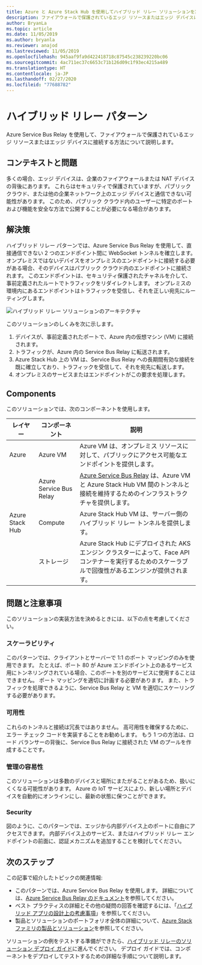 ```yaml
---
title: Azure と Azure Stack Hub を使用してハイブリッド リレー ソリューションを実装するためのパターン。
description: ファイアウォールで保護されているエッジ リソースまたはエッジ デバイスに接続するために、Azure および Azure Stack Hub サービスを使用する方法について説明します。
author: BryanLa
ms.topic: article
ms.date: 11/05/2019
ms.author: bryanla
ms.reviewer: anajod
ms.lastreviewed: 11/05/2019
ms.openlocfilehash: 945aaf9fa9d422418718c87545c238239220bc06
ms.sourcegitcommit: 4ac711ec37c6653c71b126d09c1f93ec4215a489
ms.translationtype: HT
ms.contentlocale: ja-JP
ms.lasthandoff: 02/27/2020
ms.locfileid: "77688782"
---
```

# <a name="hybrid-relay-pattern"></a>ハイブリッド リレー パターン

Azure Service Bus Relay を使用して、ファイアウォールで保護されているエッジ リソースまたはエッジ デバイスに接続する方法について説明します。

## <a name="context-and-problem"></a>コンテキストと問題

多くの場合、エッジ デバイスは、企業のファイアウォールまたは NAT デバイスの背後にあります。 これらはセキュリティで保護されていますが、パブリック クラウド、または他の企業ネットワーク上のエッジ デバイスと通信できない可能性があります。 このため、パブリック クラウド内のユーザーに特定のポートおよび機能を安全な方法で公開することが必要になる場合があります。 

## <a name="solution"></a>解決策

ハイブリッド リレー パターンでは、Azure Service Bus Relay を使用して、直接通信できない 2 つのエンドポイント間に WebSocket トンネルを確立します。 オンプレミスではないデバイスをオンプレミスのエンドポイントに接続する必要がある場合、そのデバイスはパブリック クラウド内のエンドポイントに接続されます。 このエンドポイントは、セキュリティ保護されたチャネルを介して、事前定義されたルートでトラフィックをリダイレクトします。 オンプレミスの環境内にあるエンドポイントはトラフィックを受信し、それを正しい宛先にルーティングします。 

![ハイブリッド リレー ソリューションのアーキテクチャ](media/pattern-hybrid-relay/solution-architecture.png)

このソリューションのしくみを次に示します。 

1. デバイスが、事前定義されたポートで、Azure 内の仮想マシン (VM) に接続されます。
2. トラフィックが、Azure 内の Service Bus Relay に転送されます。
3. Azure Stack Hub 上の VM は、Service Bus Relay への長期間有効な接続を既に確立しており、トラフィックを受信して、それを宛先に転送します。
4. オンプレミスのサービスまたはエンドポイントがこの要求を処理します。 

## <a name="components"></a>Components

このソリューションでは、次のコンポーネントを使用します。

| レイヤー | コンポーネント | 説明 |
|----------|-----------|-------------|
| Azure | Azure VM | Azure VM は、オンプレミス リソースに対して、パブリックにアクセス可能なエンドポイントを提供します。 |
| | Azure Service Bus Relay | [Azure Service Bus Relay](/azure/service-bus-relay/) は、Azure VM と Azure Stack Hub VM 間のトンネルと接続を維持するためのインフラストラクチャを提供します。|
| Azure Stack Hub | Compute | Azure Stack Hub VM は、サーバー側のハイブリッド リレー トンネルを提供します。 |
| | ストレージ | Azure Stack Hub にデプロイされた AKS エンジン クラスターによって、Face API コンテナーを実行するためのスケーラブルで回復性があるエンジンが提供されます。|

## <a name="issues-and-considerations"></a>問題と注意事項

このソリューションの実装方法を決めるときには、以下の点を考慮してください。

### <a name="scalability"></a>スケーラビリティ 

このパターンでは、クライアントとサーバーで 1:1 のポート マッピングのみを使用できます。 たとえば、ポート 80 が Azure エンドポイント上のあるサービス用にトンネリングされている場合、このポートを別のサービスに使用することはできません。 ポート マッピングを適切に計画する必要があります。 また、トラフィックを処理できるように、Service Bus Relay と VM を適切にスケーリングする必要があります。

### <a name="availability"></a>可用性

これらのトンネルと接続は冗長ではありません。 高可用性を確保するために、エラー チェック コードを実装することをお勧めします。 もう 1 つの方法は、ロード バランサーの背後に、Service Bus Relay に接続された VM のプールを作成することです。

### <a name="manageability"></a>管理の容易性

このソリューションは多数のデバイスと場所にまたがることがあるため、扱いにくくなる可能性があります。 Azure の IoT サービスにより、新しい場所とデバイスを自動的にオンラインにし、最新の状態に保つことができます。

### <a name="security"></a>Security

図のように、このパターンでは、エッジから内部デバイス上のポートに自由にアクセスできます。 内部デバイス上のサービス、またはハイブリッド リレー エンドポイントの前面に、認証メカニズムを追加することを検討してください。 

## <a name="next-steps"></a>次のステップ

この記事で紹介したトピックの関連情報:
- このパターンでは、Azure Service Bus Relay を使用します。 詳細については、[Azure Service Bus Relay のドキュメント](/azure/service-bus-relay/)を参照してください。
- ベスト プラクティスの詳細とその他の疑問の回答を確認するには、「[ハイブリッド アプリの設計上の考慮事項](overview-app-design-considerations.md)」を参照してください。
- 製品とソリューションのポートフォリオ全体の詳細について、[Azure Stack ファミリの製品とソリューション](/azure-stack)を参照してください。

ソリューションの例をテストする準備ができたら、[ハイブリッド リレーのソリューション デプロイ ガイド](https://aka.ms/hybridrelaydeployment)に進んでください。 デプロイ ガイドでは、コンポーネントをデプロイしてテストするための詳細な手順について説明します。